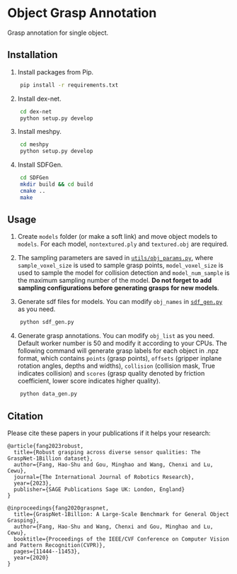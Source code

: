 # Object Grasp Annotation
Grasp annotation for single object.

## Installation
1. Install packages from Pip.
```bash
    pip install -r requirements.txt
```

2. Install dex-net.
```bash
    cd dex-net
    python setup.py develop
```

3. Install meshpy.
```bash
    cd meshpy
    python setup.py develop
```

4. Install SDFGen.
```bash
    cd SDFGen
    mkdir build && cd build
    cmake ..
    make
```

## Usage
1. Create ``models`` folder (or make a soft link) and move object models to ``models``. For each model, ``nontextured.ply`` and ``textured.obj`` are required.

2. The sampling parameters are saved in [``utils/obj_params.py``](utils/obj_params.py), where ``sample_voxel_size`` is used to sample grasp points, ``model_voxel_size`` is used to sample the model for collision detection and ``model_num_sample`` is the maximum sampling number of the model. __Do not forget to add sampling configurations before generating grasps for new models__.

3. Generate sdf files for models. You can modify ``obj_names`` in [``sdf_gen.py``](sdf_gen.py) as you need.
```bash
    python sdf_gen.py
```

4. Generate grasp annotations. You can modify ``obj_list`` as you need. Default worker number is 50 and modify it according to your CPUs. The following command will generate grasp labels for each object in .npz format, which contains ``points`` (grasp points), ``offsets`` (gripper inplane rotation angles, depths and widths), ``collision`` (collision mask, True indicates collision) and ``scores`` (grasp quality denoted by friction coefficient, lower score indicates higher quality).
```bash
    python data_gen.py
```

## Citation
Please cite these papers in your publications if it helps your research:
```
@article{fang2023robust,
  title={Robust grasping across diverse sensor qualities: The GraspNet-1Billion dataset},
  author={Fang, Hao-Shu and Gou, Minghao and Wang, Chenxi and Lu, Cewu},
  journal={The International Journal of Robotics Research},
  year={2023},
  publisher={SAGE Publications Sage UK: London, England}
}

@inproceedings{fang2020graspnet,
  title={GraspNet-1Billion: A Large-Scale Benchmark for General Object Grasping},
  author={Fang, Hao-Shu and Wang, Chenxi and Gou, Minghao and Lu, Cewu},
  booktitle={Proceedings of the IEEE/CVF Conference on Computer Vision and Pattern Recognition(CVPR)},
  pages={11444--11453},
  year={2020}
}
```
